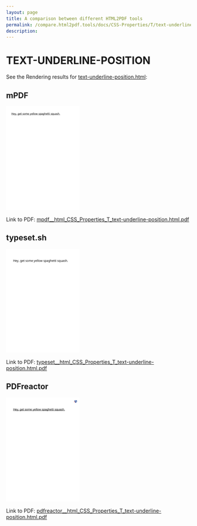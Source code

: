 ```yaml
---
layout: page
title: A comparison between different HTML2PDF tools
permalink: /compare.html2pdf.tools/docs/CSS-Properties/T/text-underline-position/
description: 
---
```


# TEXT-UNDERLINE-POSITION

See the Rendering results for [text-underline-position.html](/html/CSS%20Properties/T/text-underline-position.html):

## mPDF
![](mpdf__html_CSS_Properties_T_text-underline-position.html.png) 

Link to PDF: [mpdf__html_CSS_Properties_T_text-underline-position.html.pdf](mpdf__html_CSS_Properties_T_text-underline-position.html.pdf)

## typeset.sh
![](typeset__html_CSS_Properties_T_text-underline-position.html.png) 

Link to PDF: [typeset__html_CSS_Properties_T_text-underline-position.html.pdf](typeset__html_CSS_Properties_T_text-underline-position.html.pdf)

## PDFreactor
![](pdfreactor__html_CSS_Properties_T_text-underline-position.html.png) 

Link to PDF: [pdfreactor__html_CSS_Properties_T_text-underline-position.html.pdf](pdfreactor__html_CSS_Properties_T_text-underline-position.html.pdf)

